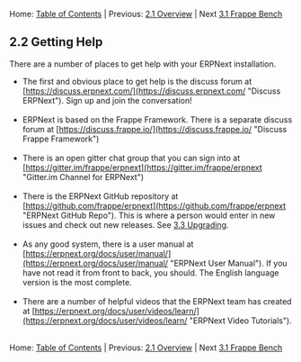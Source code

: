 Home: [Table of Contents](../README.md "Table of Contents") | Previous: [2.1 Overview](overview "Overview of ERPNext") | Next [3.1 Frappe Bench](../i-u-b/bench "Frappe Bench")

## 2.2 Getting Help

There are a number of places to get help with your ERPNext installation. 

* The first and obvious place to get help is the discuss forum at [https://discuss.erpnext.com/](https://discuss.erpnext.com/ "Discuss ERPNext"). Sign up and join the conversation!<br /><br />
* ERPNext is based on the Frappe Framework. There is a separate discuss forum at [https://discuss.frappe.io/](https://discuss.frappe.io/ "Discuss Frappe Framework")<br /><br />
* There is an open gitter chat group that you can sign into at [https://gitter.im/frappe/erpnext](https://gitter.im/frappe/erpnext "Gitter.im Channel for ERPNext")<br /><br />
* There is the ERPNext GitHub repository at [https://github.com/frappe/erpnext](https://github.com/frappe/erpnext "ERPNext GitHub Repo"). This is where a person would enter in new issues and check out new releases. See [3.3 Upgrading](../i-u-b/upgrade "Upgrading ERPNext").<br /><br />
* As any good system, there is a user manual at [https://erpnext.org/docs/user/manual/](https://erpnext.org/docs/user/manual/ "ERPNext User Manual"). If you have not read it from front to back, you should. The English language version is the most complete.<br /><br />
* There are a number of helpful videos that the ERPNext team has created at [https://erpnext.org/docs/user/videos/learn/](https://erpnext.org/docs/user/videos/learn/ "ERPNext Video Tutorials").<br /><br />

Home: [Table of Contents](../README.md "Table of Contents") | Previous: [2.1 Overview](overview "Overview of ERPNext") | Next [3.1 Frappe Bench](../i-u-b/bench "Frappe Bench")
